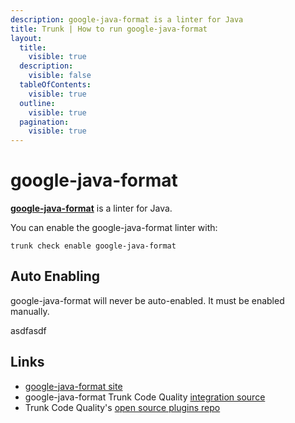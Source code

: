 ```yaml
---
description: google-java-format is a linter for Java
title: Trunk | How to run google-java-format
layout:
  title:
    visible: true
  description:
    visible: false
  tableOfContents:
    visible: true
  outline:
    visible: true
  pagination:
    visible: true
---
```


# google-java-format

[**google-java-format**](https://github.com/google/google-java-format#readme) is a linter for Java.

You can enable the google-java-format linter with:

```shell
trunk check enable google-java-format
```

## Auto Enabling

google-java-format will never be auto-enabled. It must be enabled manually.






asdfasdf



## Links

- [google-java-format site](https://github.com/google/google-java-format#readme)
- google-java-format Trunk Code Quality [integration source](https://github.com/trunk-io/plugins/tree/main/linters/google-java-format)
- Trunk Code Quality's [open source plugins repo](https://github.com/trunk-io/plugins/tree/main)
